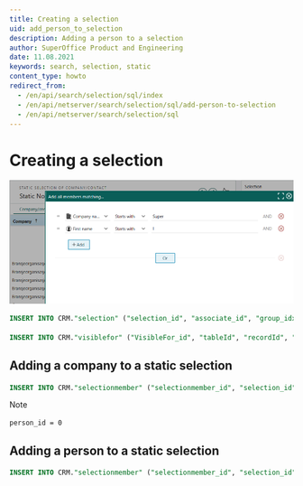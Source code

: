 ```yaml
---
title: Creating a selection
uid: add_person_to_selection
description: Adding a person to a selection
author: SuperOffice Product and Engineering
date: 11.08.2021
keywords: search, selection, static
content_type: howto
redirect_from:
  - /en/api/search/selection/sql/index
  - /en/api/netserver/search/selection/sql/add-person-to-selection
  - /en/api/netserver/search/selection/sql
---
```


<!-- markdownlint-disable-file MD013-->
# Creating a selection

![Selection dialog -screenshot][img1]

```SQL
INSERT INTO CRM."selection" ("selection_id", "associate_id", "group_idx", "name", "text_id", "postitText_Id", "visibility", "seltype", "searchCat_id", "companyUnique", "soundEx", "source", "memberCount", "registered", "registered_associate_id", "updated", "updated_associate_id", "updatedCount", "includePerson") VALUES (75, 10, 5, 'My First Selection', 0, 0, 1, 0, 1, 0, 'MAFRSTSLK', 0, 0, 1164904874, 10, 0, 0, 0, 0)

INSERT INTO CRM."visiblefor" ("VisibleFor_id", "tableId", "recordId", "forAll", "forGroupId", "forAssocId", "encryptedCheck", "registered", "registered_associate_id", "updated", "updated_associate_id", "updatedCount") VALUES (919, 23, 75, 0, 0, 10, 'aakJA2Mgv19Dhim5t3Q3gQ1Kjvg8L981', 1164904874, 10, 0, 0, 0)
```

## Adding a company to a static selection

```SQL
INSERT INTO CRM."selectionmember" ("selectionmember_id", "selection_id", "contact_id", "person_id") VALUES (1776, 75, 19, 0)
```

> [!NOTE]
> `person_id = 0`

## Adding a person to a static selection

```SQL
INSERT INTO CRM."selectionmember" ("selectionmember_id", "selection_id", "contact_id", "person_id") VALUES (1774, 75, 13, 41)
```

<!-- Referenced images -->
[img1]: media/add-member-static.png
